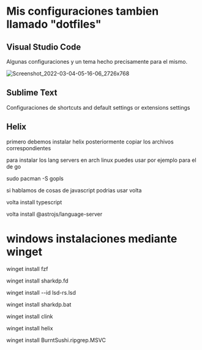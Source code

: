 # Mis configuraciones tambien llamado "dotfiles"
## Visual Studio Code
Algunas configuraciones y un tema hecho precisamente para el mismo.

![Screenshot_2022-03-04-05-16-06_2726x768](https://user-images.githubusercontent.com/88301232/156854856-4206ce66-fd56-44b0-92e7-d284d0db4c83.png)

## Sublime Text
Configuraciones de shortcuts and default settings or extensions settings

## Helix

primero debemos instalar helix posteriormente copiar los archivos correspondientes

para instalar los lang servers en arch linux puedes usar por ejemplo para el de go

sudo pacman -S gopls

si hablamos de cosas de javascript podrias usar volta

volta install typescript

volta install @astrojs/language-server

# windows instalaciones mediante winget

winget install fzf

winget install sharkdp.fd

winget install --id lsd-rs.lsd

winget install sharkdp.bat

winget install clink

winget install helix

winget install BurntSushi.ripgrep.MSVC